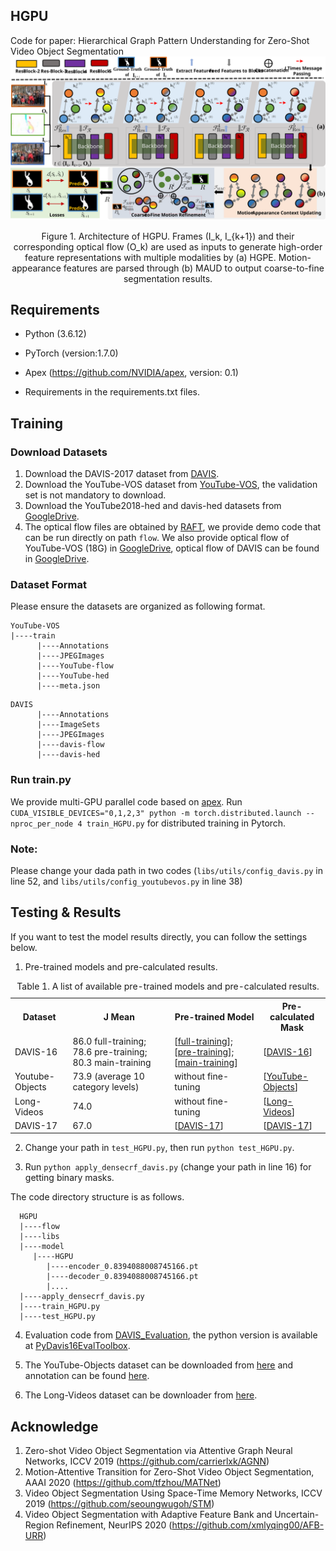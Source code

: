 ## HGPU
Code for paper: Hierarchical Graph Pattern Understanding for Zero-Shot Video Object Segmentation
![](./figs/HGPU.svg)
<center>Figure 1. Architecture of HGPU. Frames (I_k, I_{k+1}) and their corresponding optical flow (O_k) are used as inputs to generate high-order feature representations with multiple modalities by (a) HGPE. Motion-appearance features are parsed through (b) MAUD to output coarse-to-fine segmentation results.</center>

## Requirements
- Python (3.6.12)

- PyTorch (version:1.7.0) 

- Apex (https://github.com/NVIDIA/apex, version: 0.1) 
  
- Requirements in the requirements.txt files.


## Training
### Download Datasets
1. Download the DAVIS-2017 dataset from [DAVIS](https://data.vision.ee.ethz.ch/csergi/share/davis/DAVIS-2017-trainval-480p.zip).
2. Download the YouTube-VOS dataset from [YouTube-VOS](https://youtube-vos.org/dataset/), the validation set is not mandatory to download.
3. Download the YouTube2018-hed and davis-hed datasets from [GoogleDrive](https://drive.google.com/drive/folders/1usBfwkEgQhs4XaZ22FJThcyOSXjoUMFh?usp=sharing).
4. The optical flow files are obtained by [RAFT](https://github.com/princeton-vl/RAFT), we provide demo code that can be run directly on path ```flow```.
We also provide optical flow of YouTube-VOS (18G) in [GoogleDrive](https://drive.google.com/file/d/1rrTz9tqq9Gansl9oqYD5gBPD32Pc6iug/view?usp=sharing), 
   optical flow of DAVIS can be found in [GoogleDrive](https://drive.google.com/file/d/1ADBNzRyZwJUJVO77Iutu_H6tIN2n5SS0/view?usp=sharing).
### Dataset Format
Please ensure the datasets are organized as following format. 
```
YouTube-VOS
|----train
      |----Annotations
      |----JPEGImages
      |----YouTube-flow
      |----YouTube-hed
      |----meta.json
```

```
DAVIS
      |----Annotations
      |----ImageSets
      |----JPEGImages
      |----davis-flow
      |----davis-hed
```
### Run train.py
We provide multi-GPU parallel code based on [apex](https://github.com/NVIDIA/apex).
Run ```CUDA_VISIBLE_DEVICES="0,1,2,3" python -m torch.distributed.launch --nproc_per_node 4 train_HGPU.py``` for distributed training in Pytorch.

### Note: 
Please change your dada path in two codes (```libs/utils/config_davis.py``` in line 52, and ```libs/utils/config_youtubevos.py``` in line 38)

## Testing & Results
If you want to test the model results directly, you can follow the settings below.
1. Pre-trained models and pre-calculated results.

<table>
<caption>Table 1. A list of available pre-trained models and pre-calculated results.</caption>
	<tr>
	    <th>Dataset</th>
	    <th>J Mean</th>
        <th>Pre-trained Model</th>  
        <th>Pre-calculated Mask</th>
	</tr>
     <tr>
	    <td>DAVIS-16</td>
	    <td>86.0 full-training; 78.6 pre-training; 80.3 main-training</td>
	    <td> 
        [<a href="https://drive.google.com/drive/folders/1Uvyz1yVrZ7-mudgixi9phJwhpOgdPu8L?usp=sharing" target="_blank">full-training</a>];
        [<a href="https://drive.google.com/drive/folders/1q8lpEDmBI534Z0jJRzYC1-8DE7_w0xpT?usp=sharing" target="_blank">pre-training</a>];
        [<a href="https://drive.google.com/drive/folders/1l17HPZFH7QVYaczkxcTe4mjy2By-2tz7?usp=sharing" target="_blank">main-training</a>]
        </td>
        <td>[<a href="https://drive.google.com/file/d/12_fKOJiMBx7C1x0zU3c7hkfyxU94qFI2/view?usp=sharing" target="_blank">DAVIS-16</a>]</td>
	</tr>
     <tr>
	    <td>Youtube-Objects</td>
	    <td>73.9 (average 10 category levels)</td>
	    <td>
        without fine-tuning
        </td>
        <td>[<a href="https://drive.google.com/file/d/10I1WXBACabjfwD-HVVuXSF2i0LDQjq_9/view?usp=sharing" target="_blank">YouTube-Objects</a>]</td>
	</tr>
     <tr>
	    <td>Long-Videos</td>
	    <td>74.0</td>
	    <td>
        without fine-tuning
        </td>
        <td>[<a href="https://drive.google.com/file/d/1Z-1tOEj9DhgqwA4cEgF22QNJudT_1uhT/view?usp=sharing" target="_blank">Long-Videos</a>]</td>
	</tr>
     <tr>
	    <td>DAVIS-17</td>
	    <td>67.0</td>
	    <td>
        [<a href="https://drive.google.com/drive/folders/1MQTMJQBsjHtPRhuGOZT3fLWsLXv8sFyy?usp=sharing" target="_blank">DAVIS-17</a>]</td>
        </td>
        <td>[<a href="https://drive.google.com/file/d/1gXJbZQQhq1G9yWwu-yo9d0tF3ZrJH-xP/view?usp=sharing" target="_blank">DAVIS-17</a>]</td>
	</tr>
</table>

2. Change your path in ```test_HGPU.py```, then run ```python test_HGPU.py```.

3. Run ```python apply_densecrf_davis.py``` (change your path in line 16) for getting binary masks.

The code directory structure is as follows.
```
  HGPU
  |----flow
  |----libs
  |----model
     |----HGPU
        |----encoder_0.8394088008745166.pt
        |----decoder_0.8394088008745166.pt
        |....
  |----apply_densecrf_davis.py
  |----train_HGPU.py
  |----test_HGPU.py
```

4. Evaluation code from [DAVIS_Evaluation](https://github.com/davisvideochallenge/davis-matlab/tree/davis-2016), the python version is available at [PyDavis16EvalToolbox](https://github.com/lartpang/PyDavis16EvalToolbox).

5. The YouTube-Objects dataset can be downloaded from [here](http://calvin-vision.net/datasets/youtube-objects-dataset/) and annotation can be found [here](http://vision.cs.utexas.edu/projects/videoseg/data_download_register.html).

6. The Long-Videos dataset can be downloader from [here](https://www.kaggle.com/gvclsu/long-videos).
## Acknowledge

1. Zero-shot Video Object Segmentation via Attentive Graph Neural Networks, ICCV 2019 (https://github.com/carrierlxk/AGNN)
2. Motion-Attentive Transition for Zero-Shot Video Object Segmentation, AAAI 2020 (https://github.com/tfzhou/MATNet)
3. Video Object Segmentation Using Space-Time Memory Networks, ICCV 2019 (https://github.com/seoungwugoh/STM)
4. Video Object Segmentation with Adaptive Feature Bank and Uncertain-Region Refinement, NeurIPS 2020 (https://github.com/xmlyqing00/AFB-URR)
